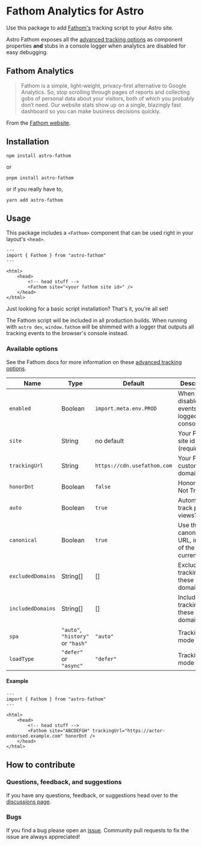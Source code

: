 # Fathom Analytics for Astro

Use this package to add [Fathom's](https://usefathom.com) tracking script to your Astro site.

Astro Fathom exposes all the [advanced tracking options](https://usefathom.com/support/tracking-advanced) as component properties **and** stubs in a console logger when analytics are disabled for easy debugging.

## Fathom Analytics

> Fathom is a simple, light-weight, privacy-first alternative to Google Analytics. So, stop scrolling through pages of reports and collecting gobs of personal data about your visitors, both of which you probably don’t need. Our website stats show up on a single, blazingly fast dashboard so you can make business decisions quickly.

From the [Fathom website](https://usefathom.com/).

## Installation

`npm install astro-fathom`

or

`pnpm install astro-fathom`

or if you really have to,

`yarn add astro-fathom`

## Usage

This package includes a `<Fathom>` component that can be used right in your layout's `<head>`.

```astro
---
import { Fathom } from "astro-fathom"
---

<html>
    <head>
        <!-- head stuff -->
        <Fathom site="<your fathom site id>" />
    </head>
</html>
```

Just looking for a basic script installation? That's it, you're all set!

The Fathom script will be included in all production builds. When running with `astro dev`, `window.fathom` will be shimmed with a logger that outputs all tracking events to the browser's console instead.

### Available options

See the Fathom docs for more information on these [advanced tracking options](https://usefathom.com/support/tracking-advanced).

| Name              | Type                                        | Default                     | Description                                        |
| ----------------- | ------------------------------------------- | --------------------------- | -------------------------------------------------- |
| `enabled`         | Boolean                                     | `import.meta.env.PROD`      | When disabled, events are logged to the console    |
| `site`            | String                                      | no default                  | Your Fathom site id (required)                     |
| `trackingUrl`     | String                                      | `https://cdn.usefathom.com` | Your Fathom custom domain                          |
| `honorDnt`        | Boolean                                     | `false`                     | Honor Do Not Track?                                |
| `auto`            | Boolean                                     | `true`                      | Automatically track page views?                    |
| `canonical`       | Boolean                                     | `true`                      | Use the canonical URL, instead of the current URL? |
| `excludedDomains` | String[]                                    | []                          | Excludes tracking for these domains                |
| `includedDomains` | String[]                                    | []                          | Include tracking for these domains                 |
| `spa`             | `"auto"`, `"history"` or `"hash"`           | `"auto"`                    | Tracking mode                                      |
| `loadType`        | `"defer"` or `"async"`                      | `"defer"`                   | Tracking mode                                      |

#### Example

```astro
---
import { Fathom } from "astro-fathom"
---

<html>
    <head>
        <!-- head stuff -->
        <Fathom site="ABCDEFGH" trackingUrl="https://actor-endorsed.example.com" honorDnt />
    </head>
</html>
```

## How to contribute

### Questions, feedback, and suggestions

If you have any questions, feedback, or suggestions head over to the [discussions page](https://github.com/tony-sull/astro-fathom/discussions).

### Bugs

If you find a bug please open an [issue](https://github.com/tony-sull/astro-fathom/issues). Community pull requests to fix the issue are always appreciated!